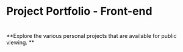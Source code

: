 # Project Portfolio - Front-end

#
**Explore the various personal projects that are available for public viewing. 
**
